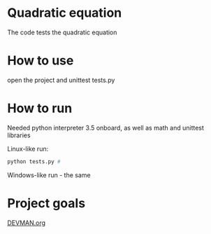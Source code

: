 # Quadratic equation
The code tests the quadratic equation 

# How to use

open the project and unittest tests.py
# How to run

Needed python interpreter 3.5 onboard, as well as math and unittest libraries

Linux-like run:

```bash
python tests.py # 
```

Windows-like run - the same

# Project goals

[DEVMAN.org](https://devman.org)

